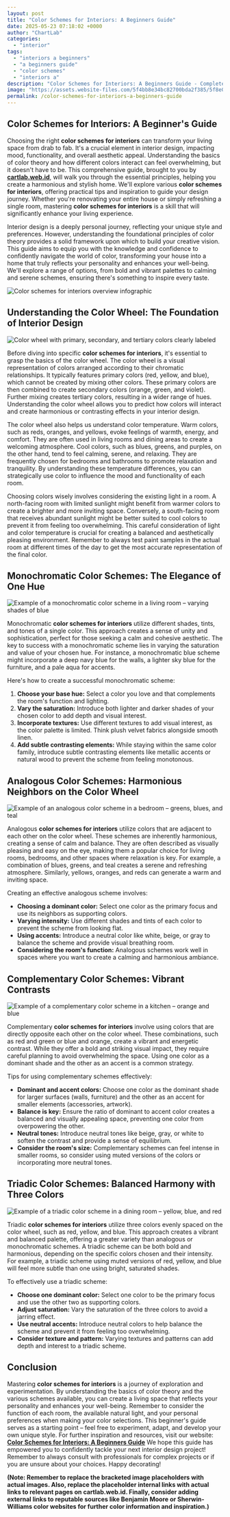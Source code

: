 ```yaml
---
layout: post
title: "Color Schemes for Interiors: A Beginners Guide"
date: 2025-05-23 07:18:02 +0000
author: "ChartLab"
categories:
  - "interior"
tags:
  - "interiors a beginners"
  - "a beginners guide"
  - "color schemes"
  - "interiors a"
description: "Color Schemes for Interiors: A Beginners Guide - Complete guide and comprehensive analysis"
image: "https://assets.website-files.com/5f4bb8e34bc82700bda2f385/5f8e08394884c1093526dae8_jP-Le8VQlzQoUUY9MAcaX27690CF7BE-opfFJzBRaZyU3oi77Kwl-bpezsgiTrFno1Zfv59_4z2gHvzQ-LhaExYXM7j-GhISsp7D57p7gm7FHrKHXMGnqsHJhRpPwC0QvnHl0hnw.jpeg"
permalink: /color-schemes-for-interiors-a-beginners-guide
---
```


## Color Schemes for Interiors: A Beginner's Guide

<!--more-->

Choosing the right **color schemes for interiors** can transform your living space from drab to fab.  It's a crucial element in interior design, impacting mood, functionality, and overall aesthetic appeal.  Understanding the basics of color theory and how different colors interact can feel overwhelming, but it doesn't have to be. This comprehensive guide, brought to you by [**cartlab.web.id**](https://cartlab.web.id), will walk you through the essential principles, helping you create a harmonious and stylish home. We'll explore various **color schemes for interiors**, offering practical tips and inspiration to guide your design journey.  Whether you're renovating your entire house or simply refreshing a single room, mastering **color schemes for interiors** is a skill that will significantly enhance your living experience.

Interior design is a deeply personal journey, reflecting your unique style and preferences. However, understanding the foundational principles of color theory provides a solid framework upon which to build your creative vision. This guide aims to equip you with the knowledge and confidence to confidently navigate the world of color, transforming your house into a home that truly reflects your personality and enhances your well-being.  We'll explore a range of options, from bold and vibrant palettes to calming and serene schemes, ensuring there's something to inspire every taste.


![Color schemes for interiors overview infographic](https://d2zcsajde7b23y.cloudfront.net/l/94f7ff8d3f662da343fb45e90569ae3b76fab13f.jpg)


## Understanding the Color Wheel: The Foundation of Interior Design

![Color wheel with primary, secondary, and tertiary colors clearly labeled](https://assets.website-files.com/5f4bb8e34bc82700bda2f385/5f8e08394884c1093526dae8_jP-Le8VQlzQoUUY9MAcaX27690CF7BE-opfFJzBRaZyU3oi77Kwl-bpezsgiTrFno1Zfv59_4z2gHvzQ-LhaExYXM7j-GhISsp7D57p7gm7FHrKHXMGnqsHJhRpPwC0QvnHl0hnw.jpeg)

Before diving into specific **color schemes for interiors**, it's essential to grasp the basics of the color wheel.  The color wheel is a visual representation of colors arranged according to their chromatic relationships.  It typically features primary colors (red, yellow, and blue), which cannot be created by mixing other colors.  These primary colors are then combined to create secondary colors (orange, green, and violet).  Further mixing creates tertiary colors, resulting in a wider range of hues.  Understanding the color wheel allows you to predict how colors will interact and create harmonious or contrasting effects in your interior design.

The color wheel also helps us understand color temperature. Warm colors, such as reds, oranges, and yellows, evoke feelings of warmth, energy, and comfort. They are often used in living rooms and dining areas to create a welcoming atmosphere. Cool colors, such as blues, greens, and purples, on the other hand, tend to feel calming, serene, and relaxing.  They are frequently chosen for bedrooms and bathrooms to promote relaxation and tranquility.  By understanding these temperature differences, you can strategically use color to influence the mood and functionality of each room.

Choosing colors wisely involves considering the existing light in a room. A north-facing room with limited sunlight might benefit from warmer colors to create a brighter and more inviting space. Conversely, a south-facing room that receives abundant sunlight might be better suited to cool colors to prevent it from feeling too overwhelming.  This careful consideration of light and color temperature is crucial for creating a balanced and aesthetically pleasing environment.  Remember to always test paint samples in the actual room at different times of the day to get the most accurate representation of the final color.


## Monochromatic Color Schemes: The Elegance of One Hue

![Example of a monochromatic color scheme in a living room – varying shades of blue](https://img.freepik.com/premium-photo/modern-living-room-showcasing-monochromatic-color-scheme-with-varying-shades-blue_1314467-38973.jpg)

Monochromatic **color schemes for interiors** utilize different shades, tints, and tones of a single color. This approach creates a sense of unity and sophistication, perfect for those seeking a calm and cohesive aesthetic.  The key to success with a monochromatic scheme lies in varying the saturation and value of your chosen hue.  For instance, a monochromatic blue scheme might incorporate a deep navy blue for the walls, a lighter sky blue for the furniture, and a pale aqua for accents.

Here's how to create a successful monochromatic scheme:

1. **Choose your base hue:** Select a color you love and that complements the room's function and lighting.
2. **Vary the saturation:** Introduce both lighter and darker shades of your chosen color to add depth and visual interest.
3. **Incorporate textures:** Use different textures to add visual interest, as the color palette is limited.  Think plush velvet fabrics alongside smooth linen.
4. **Add subtle contrasting elements:** While staying within the same color family, introduce subtle contrasting elements like metallic accents or natural wood to prevent the scheme from feeling monotonous.


## Analogous Color Schemes: Harmonious Neighbors on the Color Wheel

![Example of an analogous color scheme in a bedroom – greens, blues, and teal](https://img.colorxs.com/scheme/analogous-color-wheel.jpg?v4)

Analogous **color schemes for interiors** utilize colors that are adjacent to each other on the color wheel. These schemes are inherently harmonious, creating a sense of calm and balance.  They are often described as visually pleasing and easy on the eye, making them a popular choice for living rooms, bedrooms, and other spaces where relaxation is key.  For example, a combination of blues, greens, and teal creates a serene and refreshing atmosphere.  Similarly, yellows, oranges, and reds can generate a warm and inviting space.

Creating an effective analogous scheme involves:

* **Choosing a dominant color:** Select one color as the primary focus and use its neighbors as supporting colors.
* **Varying intensity:** Use different shades and tints of each color to prevent the scheme from looking flat.
* **Using accents:** Introduce a neutral color like white, beige, or gray to balance the scheme and provide visual breathing room.
* **Considering the room's function:**  Analogous schemes work well in spaces where you want to create a calming and harmonious ambiance.


## Complementary Color Schemes: Vibrant Contrasts

![Example of a complementary color scheme in a kitchen – orange and blue](https://vcinteriors.in/wp-content/uploads/2023/02/kerlastyle-featured-1.jpeg)

Complementary **color schemes for interiors** involve using colors that are directly opposite each other on the color wheel.  These combinations, such as red and green or blue and orange, create a vibrant and energetic contrast.  While they offer a bold and striking visual impact, they require careful planning to avoid overwhelming the space.  Using one color as a dominant shade and the other as an accent is a common strategy.

Tips for using complementary schemes effectively:

* **Dominant and accent colors:** Choose one color as the dominant shade for larger surfaces (walls, furniture) and the other as an accent for smaller elements (accessories, artwork).
* **Balance is key:** Ensure the ratio of dominant to accent color creates a balanced and visually appealing space, preventing one color from overpowering the other.
* **Neutral tones:** Introduce neutral tones like beige, gray, or white to soften the contrast and provide a sense of equilibrium.
* **Consider the room's size:** Complementary schemes can feel intense in smaller rooms, so consider using muted versions of the colors or incorporating more neutral tones.


## Triadic Color Schemes: Balanced Harmony with Three Colors

![Example of a triadic color scheme in a dining room – yellow, blue, and red](https://cdn.homedit.com/wp-content/uploads/2015/03/red-yellow-blue-high-ceilings-living-room.jpg)

Triadic **color schemes for interiors** utilize three colors evenly spaced on the color wheel, such as red, yellow, and blue.  This approach creates a vibrant and balanced palette, offering a greater variety than analogous or monochromatic schemes.  A triadic scheme can be both bold and harmonious, depending on the specific colors chosen and their intensity.  For example, a triadic scheme using muted versions of red, yellow, and blue will feel more subtle than one using bright, saturated shades.

To effectively use a triadic scheme:

* **Choose one dominant color:** Select one color to be the primary focus and use the other two as supporting colors.
* **Adjust saturation:**  Vary the saturation of the three colors to avoid a jarring effect.
* **Use neutral accents:**  Introduce neutral colors to help balance the scheme and prevent it from feeling too overwhelming.
* **Consider texture and pattern:**  Varying textures and patterns can add depth and interest to a triadic scheme.


## Conclusion

Mastering **color schemes for interiors** is a journey of exploration and experimentation. By understanding the basics of color theory and the various schemes available, you can create a living space that reflects your personality and enhances your well-being. Remember to consider the function of each room, the available natural light, and your personal preferences when making your color selections.  This beginner's guide serves as a starting point – feel free to experiment, adapt, and develop your own unique style.  For further inspiration and resources, visit our website: [**Color Schemes for Interiors: A Beginners Guide**](cartlab.web.id/color-schemes-for-interiors-a-beginners-guide)  We hope this guide has empowered you to confidently tackle your next interior design project!  Remember to always consult with professionals for complex projects or if you are unsure about your choices.  Happy decorating!


**(Note:  Remember to replace the bracketed image placeholders with actual images.  Also, replace the placeholder internal links with actual links to relevant pages on cartlab.web.id.  Finally, consider adding external links to reputable sources like Benjamin Moore or Sherwin-Williams color websites for further color information and inspiration.)**
